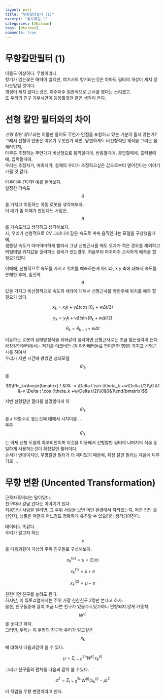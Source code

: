 ```yaml
---
layout: post
title: "무향칼만필터 (1)"  
excerpt: "튜토리얼 1"  
categories: [UKalman]
tags: [UKalman]
comments: true
---
```

# 무향칼만필터 (1)
이름도 이상하다. 무향이라니.  
향기가 없는꽃은 매력이 없지만, 여기서의 향기라는것은 아마도 필터의 개성이 세지 않다는말일 것이다.  
개성이 세지 않다는것은, 아주아주 일반적으로 근사를 했다는 소리겠고.  
또 우리의 친구 가우시안이 등장할것만 같은 생각이 든다.  

# 선형 칼만 필터와의 차이 
*선형 칼만 필터* 라는 이름만 들어도 무언가 단점을 포함하고 있는 기분이 들지 않는가?  
그래서 선형이 안좋은 이유가 무엇인가 하면, 당연하게도 비선형적인 궤적을 그리는 물체라던지,  
아무튼 추정하는 무언가가 비선형으로 움직일때에, 반응할때에, 응답할때에, 출력될때에, 입력될때에,  
우리는 추정치가, 예측치가, 실제의 우리가 추정하고싶은 값으로부터 멀어진다는 이야기가될 것 같다.  

아주아주 간단한 예를 들어보자.  
일정한 각속도 $$\theta$$ 를 가지고 이동하는 이동 로봇을 생각해보자.  
이 예가 좀 이해가 안된다느 사람은, $$\theta$$ 를 가속도라고 생각하고 생각해보자.  
자, 우리가 선형적으로 CV 그러니까 같은 속도로 계속 움직인다는 모델을 구상했을때에,  
샘플링 속도가 어마어마하게 빨라서 그냥 선형근사를 해도 오차가 적은 경우를 제외하고  
띄엄띄엄 위치값을 출력하는 장비가 있는경우, 처음부터 아주아주 근사하게 예측을 할 필요가있다.  

이때에, 선형적으로 속도를 가지고 위치를 예측하는게 아니라, x y 축에 대해서 속도를 분해한 후에, 
좀전의 $$\theta$$ 값을 가지고 비선형적으로 속도와 세타에 대해서 선형근사를 행한후에 위치를 예측 할 필요가 있다.  

$$x_{k} = x_tk+ v \Delta t \cos (\theta_k +w\Delta t/2)$$

$$y_{k} = y_tk+ v \Delta t \sin (\theta_k +w\Delta t/2)$$

$$\theta_k =\theta_{k-1} +w\Delta t$$

이동하는 로봇의 상태방정식을 위와같이 생각하면 선형근사로는 조금 힘든생각이 든다.  
확장칼만필터에서는 저거를 야코비안 (각 파라메터들로 편미분한 행렬) 가지고 선형근사를 하여서  
우리가 저번 시간에 봤었던 상태모델 $$\Phi_k$$ 를 

$$\Phi_k=\begin{bmatrix} 1 &0& -v \Delta t \sin (\theta_k +w\Delta t/2)\\0 &1 &-v \Delta t \cos (\theta_k +w\Delta t/2)\\0&0&1\end{bmatrix}$$

저번 선형칼만 필터를 설명할때에 이 $$\Phi_k$$ 를 $k$ 의함수로 놓는것에 대해서 시치미를 ...  
무튼 $$\Phi_k$$ 는 이제 선형 모델의 야코비안이며 이것을 이용해서 선형칼만 필터의 나머지의 식을 동일하게 사용하는것이 확장칼만 필터이다.  
순서가 반대이지만, 무향칼만 필터가 더 재미있기 때문에, 확장 칼만 필터는 다음에 다루기로 ...  
  
# 무향 변환 (Uncented Transformation)

근묵자흑이라는 말이있다.  
친구따라 강남 간다는 이야기가 있다.  
처음만난 사람을 알려면, 그 주위 사람을 보면 어떤 환경에서 자라왔는지, 어떤 집안 출신인지, 성품은 어떤지 어느정도 정확하게 유추할 수 있으리라 생각되어진다.  

데이터도 똑같다.  
우리가 알고자 하는 $$x$$ 를 다음과같이 가상의 주위 친구들로 구성해보자.  

$$x_k^{(0)} = \mu = \mathbb{E}(x)$$ 

$$x_k^{(1)} = \mu +\sigma$$

$$x_k^{(2)} = \mu -\sigma$$

원한다면 친구를 늘려도 된다.  
하지만, 이 튜토리얼에서는 주위 가장 친한친구 2명만 본다고 하자.  
물론, 친구들중에 질이 조금 나쁜 친구가 있을수도있고하니 편향되지 않게 가중치 $$W^{(i)}$$ 를 둔다고 하자.  
그러면, 우리는 이 두명의 친구와 우리가 알고싶은 $$x_k$$ 에 대해서 다음과같이 쓸 수 있다.  

$$\mu = \Sigma_{i=0}^{2n} W^{(i)} x^{(i)}_k$$

그리고 친구들의 편차를 다음과 같이 쓸 수있다.  

$$\sigma^2 = \Sigma_{i=0}^{2n} W^{(i)} (x^{(i)}_k - \mu)^2$$

이 작업을 무향 변환이라고 한다.   
